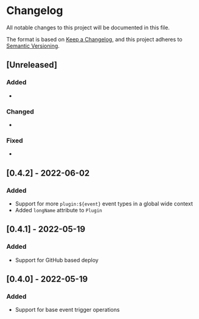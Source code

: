 # Changelog

All notable changes to this project will be documented in this file.

The format is based on [Keep a Changelog](https://keepachangelog.com/en/1.0.0/),
and this project adheres to [Semantic Versioning](https://semver.org/spec/v2.0.0.html).

## [Unreleased]

### Added

*

### Changed

*

### Fixed

*

## [0.4.2] - 2022-06-02

### Added

* Support for more `plugin:${event}` event types in a global wide context
* Added `longName` attribute to `Plugin`

## [0.4.1] - 2022-05-19

### Added

* Support for GitHub based deploy

## [0.4.0] - 2022-05-19

### Added

* Support for base event trigger operations
